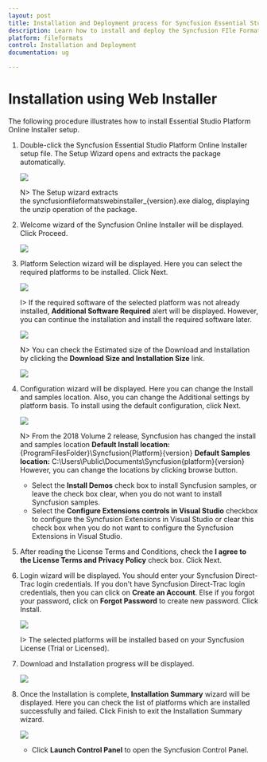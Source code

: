 ```yaml
---
layout: post
title: Installation and Deployment process for Syncfusion Essential Studio FIle Formats products
description: Learn how to install and deploy the Syncfusion FIle Formats component
platform: fileformats
control: Installation and Deployment
documentation: ug

---
```


# Installation using Web Installer

The following procedure illustrates how to install Essential Studio Platform Online Installer setup. 

1.  Double-click the Syncfusion Essential Studio Platform Online Installer setup file. The Setup Wizard opens and extracts the package automatically.

    ![](WebInstaller/Step-by-Step-Installation_img1.png)

    
    N> The Setup wizard extracts the syncfusionfileformatswebinstaller_{version}.exe dialog, displaying the unzip operation of the package.
    
2. Welcome wizard of the Syncfusion Online Installer will be displayed. Click Proceed.

   ![](WebInstaller/Step-by-Step-Installation_img2.png)

  
3.  Platform Selection wizard will be displayed. Here you can select the required platforms to be installed. Click Next.

    ![](WebInstaller/Step-by-Step-Installation_img3.png)
	
	I> If the required software of the selected platform was not already installed, **Additional Software Required** alert will be displayed. However, you can continue the installation and install the required software later.
	
	![](WebInstaller/Step-by-Step-Installation_img4.png)
	
	N> You can check the Estimated size of the Download and Installation by clicking the **Download Size and Installation Size** link.
	
	![](WebInstaller/Step-by-Step-Installation_img5.png)

4.  Configuration wizard will be displayed. Here you can change the Install and samples location. Also, you can change the Additional settings by platform basis. To install using the default configuration, click Next.

    ![](WebInstaller/Step-by-Step-Installation_img6.png)
	
 
    N> From the 2018 Volume 2 release, Syncfusion has changed the install and samples location 
	   **Default Install location:** {ProgramFilesFolder}\Syncfusion\{Platform}\{version}
	   **Default Samples location:** C:\Users\Public\Documents\Syncfusion\{platform}\{version}
	   However, you can change the locations by clicking browse button.

	

    * Select the **Install Demos** check box to install Syncfusion samples, or leave the check box clear, when you do not want to install Syncfusion samples.
    * Select the **Configure Extensions controls in Visual Studio** checkbox to configure the Syncfusion Extensions in Visual Studio or clear this check box when you do not want to configure the Syncfusion Extensions in Visual Studio.


5.  After reading the License Terms and Conditions, check the **I agree to the License Terms and Privacy Policy** check box. Click Next.

6. Login wizard will be displayed. You should enter your Syncfusion Direct-Trac login credentials. If you don't have Syncfusion Direct-Trac login credentials, then you can click on **Create an Account**. Else if you forgot your password, click on **Forgot Password** to create new password. Click Install. 

    ![](WebInstaller/Step-by-Step-Installation_img7.png)
	
	I> The selected platforms will be installed based on your Syncfusion License (Trial or Licensed).

7. Download and Installation progress will be displayed.

    ![](WebInstaller/Step-by-Step-Installation_img8.png)

8. Once the Installation is complete, **Installation Summary** wizard will be displayed. Here you can check the list of platforms which are installed successfully and failed. Click Finish to exit the Installation Summary wizard. 

    ![](WebInstaller/Step-by-Step-Installation_img9.png)
	
	* Click **Launch Control Panel** to open the Syncfusion Control Panel.

